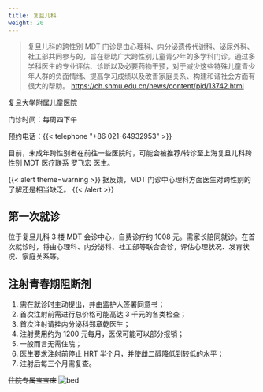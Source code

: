 ```yaml
---
title: 复旦儿科
weight: 20
---
```


> 复旦儿科的跨性别 MDT 门诊是由心理科、内分泌遗传代谢科、泌尿外科、社工部共同参与的，旨在帮助广大跨性别儿童青少年的多学科门诊。通过多学科医生的专业评估、诊断以及必要药物干预，对于减少这些特殊儿童青少年人群的负面情绪、提高学习成绩以及改善家庭关系、构建和谐社会方面有很大的帮助。
> <https://ch.shmu.edu.cn/news/content/pid/13742.html>

[复旦大学附属儿童医院](https://amap.com/place/B00155KP0U)

门诊时间：每周四下午

预约电话：{{< telephone "+86 021-64932953" >}}

目前，未成年跨性别者在前往一些医院时，可能会被推荐/转诊至上海复旦儿科跨性别 MDT 医疗联系 罗飞宏 医生。

{{< alert theme=warning >}}
据反馈，MDT 门诊中心理科方面医生对跨性别的了解还是相当缺乏。
{{< /alert >}}

## 第一次就诊

位于复旦儿科 3 楼 MDT 会诊中心，自费诊疗约 1008 元。需家长陪同就诊。在首次就诊时，将由心理科、内分泌科、社工部等联合会诊，评估心理状况、发育状况、家庭关系等。

## 注射青春期阻断剂

1. 需在就诊时主动提出，并由监护人签署同意书；
1. 首次注射前需进行总价格可能高达 3 千元的各类检查；
1. 首次注射请挂内分泌科郑章乾医生；
1. 注射费用约为 1200 元每月，医保可能可以部分报销；
1. 一般而言无需住院；
1. 医生要求注射前停止 HRT 半个月，并使雌二醇降低到较低的水平；
1. 注射后每三个月需复查。

~~住院专属宝宝床~~
![bed](bed.jpg)
